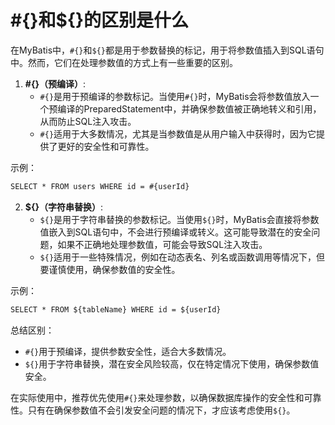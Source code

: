 # #{}和${}的区别是什么

在MyBatis中，`#{}`和`${}`都是用于参数替换的标记，用于将参数值插入到SQL语句中。然而，它们在处理参数值的方式上有一些重要的区别。

1. **#{}（预编译）**:
    - `#{}`是用于预编译的参数标记。当使用`#{}`时，MyBatis会将参数值放入一个预编译的PreparedStatement中，并确保参数值被正确地转义和引用，从而防止SQL注入攻击。
    - `#{}`适用于大多数情况，尤其是当参数值是从用户输入中获得时，因为它提供了更好的安全性和可靠性。

示例：

```xml
SELECT * FROM users WHERE id = #{userId}
```

2. **${}（字符串替换）**:
    - `${}`是用于字符串替换的参数标记。当使用`${}`时，MyBatis会直接将参数值嵌入到SQL语句中，不会进行预编译或转义。这可能导致潜在的安全问题，如果不正确地处理参数值，可能会导致SQL注入攻击。
    - `${}`适用于一些特殊情况，例如在动态表名、列名或函数调用等情况下，但要谨慎使用，确保参数值的安全性。

示例：

```xml
SELECT * FROM ${tableName} WHERE id = ${userId}
```

总结区别：

- `#{}`用于预编译，提供参数安全性，适合大多数情况。
- `${}`用于字符串替换，潜在安全风险较高，仅在特定情况下使用，确保参数值安全。

在实际使用中，推荐优先使用`#{}`来处理参数，以确保数据库操作的安全性和可靠性。只有在确保参数值不会引发安全问题的情况下，才应该考虑使用`${}`。
